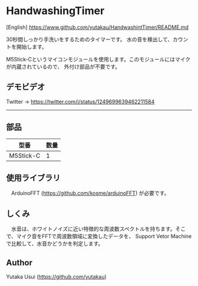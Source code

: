 # HandwashingTimer
[English] https://www.github.com/yutakau/HandwashintTimer/README.md

30秒間しっかり手洗いをするためのタイマーです。
水の音を検出して、カウントを開始します。

M5Stick-Cというマイコンモジュールを使用します。このモジュールにはマイクが内蔵されているので、
外付け部品が不要です。

## デモビデオ
Twitter -> https://twitter.com/i/status/1249699639462211584

---
## 部品

 型番    　 |数量
 ----------|---
 M5Stick-C | 1 

## 使用ライブラリ
　ArduinoFFT (https://github.com/kosme/arduinoFFT)
 が必要です。

## しくみ
　水音は、ホワイトノイズに近い特徴的な周波数スペクトルを持ちます。そこで、マイク音をFFTで周波数領域に変換したデータを、
  Support Vetor Machineで比較して、水音かどうかを判定します。
  
## Author
 Yutaka Usui (https://github.com/yutakau)
 
